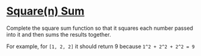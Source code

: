 # [Square(n) Sum](https://www.codewars.com/kata/515e271a311df0350d00000f)

Complete the square sum function so that it squares each number passed into it and then sums the results together.

For example, for `[1, 2, 2]` it should return 9 because
`1^2 + 2^2 + 2^2 = 9`
